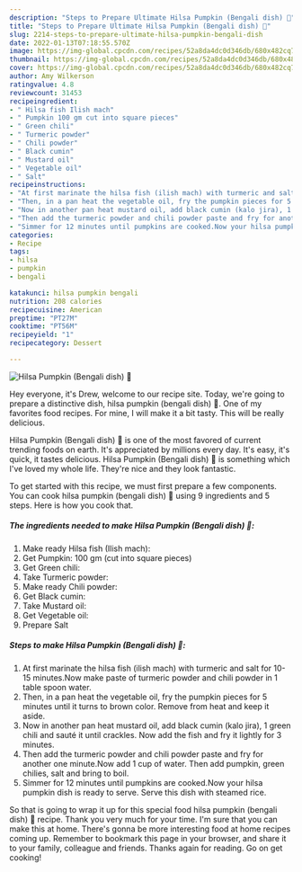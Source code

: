 ```yaml
---
description: "Steps to Prepare Ultimate Hilsa Pumpkin (Bengali dish) 💛"
title: "Steps to Prepare Ultimate Hilsa Pumpkin (Bengali dish) 💛"
slug: 2214-steps-to-prepare-ultimate-hilsa-pumpkin-bengali-dish
date: 2022-01-13T07:18:55.570Z
image: https://img-global.cpcdn.com/recipes/52a8da4dc0d346db/680x482cq70/hilsa-pumpkin-bengali-dish-recipe-main-photo.jpg
thumbnail: https://img-global.cpcdn.com/recipes/52a8da4dc0d346db/680x482cq70/hilsa-pumpkin-bengali-dish-recipe-main-photo.jpg
cover: https://img-global.cpcdn.com/recipes/52a8da4dc0d346db/680x482cq70/hilsa-pumpkin-bengali-dish-recipe-main-photo.jpg
author: Amy Wilkerson
ratingvalue: 4.8
reviewcount: 31453
recipeingredient:
- " Hilsa fish Ilish mach"
- " Pumpkin 100 gm cut into square pieces"
- " Green chili"
- " Turmeric powder"
- " Chili powder"
- " Black cumin"
- " Mustard oil"
- " Vegetable oil"
- " Salt"
recipeinstructions:
- "At first marinate the hilsa fish (ilish mach) with turmeric and salt for 10-15 minutes.Now make paste of turmeric powder and chili powder in 1 table spoon water."
- "Then, in a pan heat the vegetable oil, fry the pumpkin pieces for 5 minutes until it turns to brown color. Remove from heat and keep it aside."
- "Now in another pan heat mustard oil, add black cumin (kalo jira), 1 green chili and sauté it until crackles. Now add the fish and fry it lightly for 3 minutes."
- "Then add the turmeric powder and chili powder paste and fry for another one minute.Now add 1 cup of water. Then add pumpkin, green chilies, salt and bring to boil."
- "Simmer for 12 minutes until pumpkins are cooked.Now your hilsa pumpkin dish is ready to serve. Serve this dish with steamed rice."
categories:
- Recipe
tags:
- hilsa
- pumpkin
- bengali

katakunci: hilsa pumpkin bengali 
nutrition: 208 calories
recipecuisine: American
preptime: "PT27M"
cooktime: "PT56M"
recipeyield: "1"
recipecategory: Dessert

---
```



![Hilsa Pumpkin (Bengali dish) 💛](https://img-global.cpcdn.com/recipes/52a8da4dc0d346db/680x482cq70/hilsa-pumpkin-bengali-dish-recipe-main-photo.jpg)

Hey everyone, it's Drew, welcome to our recipe site. Today, we're going to prepare a distinctive dish, hilsa pumpkin (bengali dish) 💛. One of my favorites food recipes. For mine, I will make it a bit tasty. This will be really delicious.

Hilsa Pumpkin (Bengali dish) 💛 is one of the most favored of current trending foods on earth. It's appreciated by millions every day. It's easy, it's quick, it tastes delicious. Hilsa Pumpkin (Bengali dish) 💛 is something which I've loved my whole life. They're nice and they look fantastic.




To get started with this recipe, we must first prepare a few components. You can cook hilsa pumpkin (bengali dish) 💛 using 9 ingredients and 5 steps. Here is how you cook that.

<!--inarticleads1-->

##### The ingredients needed to make Hilsa Pumpkin (Bengali dish) 💛:

1. Make ready  Hilsa fish (Ilish mach):
1. Get  Pumpkin: 100 gm (cut into square pieces)
1. Get  Green chili:
1. Take  Turmeric powder:
1. Make ready  Chili powder:
1. Get  Black cumin:
1. Take  Mustard oil:
1. Get  Vegetable oil:
1. Prepare  Salt




<!--inarticleads2-->

##### Steps to make Hilsa Pumpkin (Bengali dish) 💛:

1. At first marinate the hilsa fish (ilish mach) with turmeric and salt for 10-15 minutes.Now make paste of turmeric powder and chili powder in 1 table spoon water.
1. Then, in a pan heat the vegetable oil, fry the pumpkin pieces for 5 minutes until it turns to brown color. Remove from heat and keep it aside.
1. Now in another pan heat mustard oil, add black cumin (kalo jira), 1 green chili and sauté it until crackles. Now add the fish and fry it lightly for 3 minutes.
1. Then add the turmeric powder and chili powder paste and fry for another one minute.Now add 1 cup of water. Then add pumpkin, green chilies, salt and bring to boil.
1. Simmer for 12 minutes until pumpkins are cooked.Now your hilsa pumpkin dish is ready to serve. Serve this dish with steamed rice.




So that is going to wrap it up for this special food hilsa pumpkin (bengali dish) 💛 recipe. Thank you very much for your time. I'm sure that you can make this at home. There's gonna be more interesting food at home recipes coming up. Remember to bookmark this page in your browser, and share it to your family, colleague and friends. Thanks again for reading. Go on get cooking!
